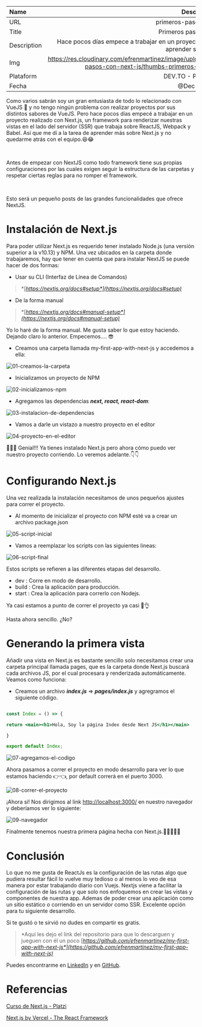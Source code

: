 | Name      | Description |
| :------------- | :----------: |
| URL | primeros-pasos-con-next-js |
| Title	| Primeros pasos con Next JS |
| Description | Hace pocos días empece a trabajar en un proyecto realizado con NextJS y ahora empecé a estudiar aprender sobre NextJS |
| Img | https://res.cloudinary.com/efrenmartinez/image/upload/v1608836120/efrenmartinez.dev/blog/primeros-pasos-con-next-js/thumbs-primeros-pasos-con-next-js_ezt0g0_qo58ce.jpg |
| Plataform	| DEV.TO - Page Personal |
| Fecha| 	@Dec 7, 2020 |



Como varios sabrán soy un gran entusiasta de todo lo relacionado con VueJS 💚 y no tengo ningún problema con realizar proyectos por sus distintos sabores de VueJS. Pero hace pocos días empecé a trabajar en un proyecto realizado con Next.js, un framework para renderizar nuestras vistas en el lado del servidor (SSR) que trabaja sobre ReactJS, Webpack y Babel. Así que me dí a la tarea de aprender más sobre Next.js y no quedarme atrás con el equipo.😆😂

<br/>

Antes de empezar con NextJS como todo framework tiene sus propias configuraciones por las cuales exigen seguir la estructura de las carpetas y respetar ciertas reglas para no romper el framework.

<br/>

Esto será un pequeño posts de las grandes funcionalidades que ofrece NextJS.

# **Instalación de Next.js**

Para poder utilizar Next.js es requerido tener instalado Node.js (una versión superior a la v10.13) y NPM. Una vez ubicados en la carpeta donde trabajaremos, hay que tener en cuenta que para instalar NextJS se puede hacer de dos formas:

- Usar su CLI (Interfaz de Línea de Comandos)

> *[*https://nextjs.org/docs#setup*](https://nextjs.org/docs#setup)*

- De la forma manual

> *[*https://nextjs.org/docs#manual-setup*](https://nextjs.org/docs#manual-setup)*

Yo lo haré de la forma manual. Me gusta saber lo que estoy haciendo. Dejando claro lo anterior. Empecemos.... 😎

- Creamos una carpeta llamada my-first-app-with-next-js y accedemos a ella:

![01-creamos-la-carpeta](https://res.cloudinary.com/efrenmartinez/image/upload/v1606110937/efrenmartinez.dev-blog/primeros-pasos-con-next-js/01-creamos-la-carpeta_h4bwuk.png)

- Inicializamos un proyecto de NPM

![02-inicializamos-npm](https://res.cloudinary.com/efrenmartinez/image/upload/v1606110937/efrenmartinez.dev-blog/primeros-pasos-con-next-js/02-inicializamos-npm_majztl.png)

- Agregamos las dependencias ***next, react, react-dom***:

![03-instalacion-de-dependencias](https://res.cloudinary.com/efrenmartinez/image/upload/v1606110937/efrenmartinez.dev-blog/primeros-pasos-con-next-js/03-instalacion-de-dependencias_cv3yfu.png)

- Vamos a darle un vistazo a nuestro proyecto en el editor

![04-proyecto-en-el-editor](https://res.cloudinary.com/efrenmartinez/image/upload/v1606110937/efrenmartinez.dev-blog/primeros-pasos-con-next-js/04-proyecto-en-el-editor_wuvkon.png)

🎉🎉🎉 Genial!!! Ya tienes instalado Next.js pero ahora cómo puedo ver nuestro proyecto corriendo. Lo veremos adelante.👇👇

# **Configurando Next.js**

Una vez realizada la instalación necesitamos de unos pequeños ajustes para correr el proyecto.

- Al momento de inicializar el proyecto con NPM esté va a crear un archivo package.json

![05-script-inicial](https://res.cloudinary.com/efrenmartinez/image/upload/v1606110937/efrenmartinez.dev-blog/primeros-pasos-con-next-js/05-script-inicial_ghfvcn.png)

- Vamos a reemplazar los scripts con las siguientes lineas:

![06-script-final](https://res.cloudinary.com/efrenmartinez/image/upload/v1606110937/efrenmartinez.dev-blog/primeros-pasos-con-next-js/06-script-final_tc4y2d.png)

Estos scripts se refieren a las diferentes etapas del desarrollo.

- dev : Corre en modo de desarrollo.
- build : Crea la aplicación para producción.
- start : Crea la aplicación para correrlo con Nodejs.

Ya casi estamos a punto de correr el proyecto ya casi  🥵👌

Hasta ahora sencillo. ¿No?

# **Generando la primera vista**

Añadir una vista en Next.js es bastante sencillo solo necesitamos crear una carpeta principal llamada pages, que es la carpeta donde Next.js buscará cada archivos JS, por el cual procesara y renderizada automáticamente. Veamos como funciona:

- Creamos un archivo ***index.js*** ⇒ ***pages/index.js*** y agregramos el siguiente código.

```jsx

const Index = () => {

return <main><h1>Hola, Soy la página Index desde Next JS</h1></main>

}

export default Index;

```

![07-agregamos-el-codigo](https://res.cloudinary.com/efrenmartinez/image/upload/v1606113280/efrenmartinez.dev-blog/primeros-pasos-con-next-js/07-agregamos-el-codigo_agjvib.png)

Ahora pasamos a correr el proyecto en modo desarrollo para ver lo que estamos haciendo 👉👈, por default correrá en el puerto 3000.

![08-correr-el-proyecto](https://res.cloudinary.com/efrenmartinez/image/upload/v1606113692/efrenmartinez.dev-blog/primeros-pasos-con-next-js/08-correr-el-proyecto_n0r3hs.png)

¡Ahora si! Nos dirigimos al link [http://localhost:3000/](http://localhost:3000/)  en nuestro navegador y deberíamos ver lo siguiente:

![09-navegador](https://res.cloudinary.com/efrenmartinez/image/upload/v1606113876/efrenmartinez.dev-blog/primeros-pasos-con-next-js/09-navegador_cywdl1.png)

Finalmente tenemos nuestra primera página hecha con Next.js.🥳🥳🥳🥳🥳

# **Conclusión**

Lo que no me gusta de ReactJs es la configuración de las rutas algo que pudiera resultar fácil lo vuelve muy tedioso o al menos lo veo de esa manera por estar trabajando diario con Vuejs. Nextjs viene a facilitar la configuración de las rutas y que solo nos enfoquemos en crear las vistas y componentes de nuestra app. Ademas de poder crear una aplicación como un sitio estático o corriendo en un servidor como SSR. Excelente opción para tu siguiente desarrollo.

Si te gustó o te sirvió no dudes en compartir es gratis.

> *Aquí les dejo el link del repositorio para que lo descarguen y jueguen con él un poco [*https://github.com/efrenmartinez/my-first-app-with-next-js*](https://github.com/efrenmartinez/my-first-app-with-next-js)*

Puedes encontrarme en [LinkedIn](https://www.linkedin.com/in/efren-martinez-rodriguez/) y en [GitHub](https://github.com/efrenmartinez).

# **Referencias**

[Curso de Next.js - Platzi](https://platzi.com/clases/next-2020/)

[Next.js by Vercel - The React Framework](https://nextjs.org/)